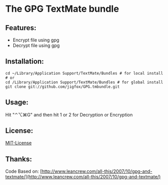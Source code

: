The GPG TextMate bundle
=======================

Features:
---------

- Encrypt file using gpg
- Decrypt file using gpg

Installation:
-------------

    cd ~/Library/Application Support/TextMate/Bundles # for local install
    # or
    cd /Library/Application Support/TextMate/Bundles # for global install
    git clone git://github.com/jigfox/GPG.tmbundle.git

Usage:
------

Hit "⌃⌥⌘G" and then hit 1 or 2 for Decryption or Encryption

License:
--------

[MIT-License](http://www.opensource.org/licenses/mit-license.php)

Thanks:
-------

Code Based on: [http://www.leancrew.com/all-this/2007/10/gpg-and-textmate/](http://www.leancrew.com/all-this/2007/10/gpg-and-textmate/)